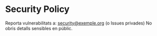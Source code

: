# Security Policy
Reporta vulnerabilitats a: security@exemple.org (o Issues privades)
No obris detalls sensibles en públic.
